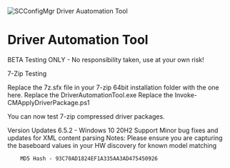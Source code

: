 ![SCConfigMgr Driver Auatomation Tool](https://i1.wp.com/msendpointmgr.com/wp-content/uploads/2020/04/MSEndpoingMgrDat.jpg?resize=1024%2C641&ssl=1)

# Driver Automation Tool

BETA Testing ONLY - No responsibility taken, use at your own risk!

7-Zip Testing

Replace the 7z.sfx file in your 7-zip 64bit installation folder with the one here.
Replace the DriverAutomationTool.exe
Replace the Invoke-CMApplyDriverPackage.ps1

You can now test 7-zip compressed driver packages.

Version Updates 
6.5.2 - Windows 10 20H2 Support
		Minor bug fixes and updates for XML content parsing
		Notes: Please ensure you are capturing the baseboard values in your HW discovery for known model matching
		
		MD5 Hash - 93C70AD1824EF1A335AA3AD475450926
